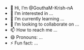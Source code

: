 - 👋 Hi, I’m @GouthaM-Krish-nA
- 👀 I’m interested in ...
- 🌱 I’m currently learning ...
- 💞️ I’m looking to collaborate on ...
- 📫 How to reach me ...
- 😄 Pronouns: ...
- ⚡ Fun fact: ...

<!---
GouthaM-Krish-nA/GouthaM-Krish-nA is a ✨ special ✨ repository because its `README.md` (this file) appears on your GitHub profile.
You can click the Preview link to take a look at your changes.
--->
